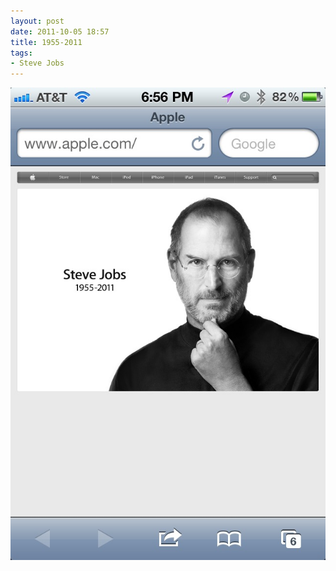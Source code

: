 ```yaml
---
layout: post
date: 2011-10-05 18:57
title: 1955-2011
tags: 
- Steve Jobs
---
```


![](/images/SJdeath.jpg)
